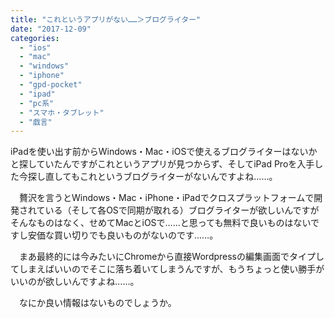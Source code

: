 ```yaml
---
title: "これというアプリがない……＞ブログライター"
date: "2017-12-09"
categories: 
  - "ios"
  - "mac"
  - "windows"
  - "iphone"
  - "gpd-pocket"
  - "ipad"
  - "pc系"
  - "スマホ・タブレット"
  - "戯言"
---
```


iPadを使い出す前からWindows・Mac・iOSで使えるブログライターはないかと探していたんですがこれというアプリが見つからず、そしてiPad Proを入手した今探し直してもこれというブログライターがないんですよね……。

　贅沢を言うとWindows・Mac・iPhone・iPadでクロスプラットフォームで開発されている（そして各OSで同期が取れる）ブログライターが欲しいんですがそんなものはなく、せめてMacとiOSで……と思っても無料で良いものはないですし安価な買い切りでも良いものがないのです……。

　まあ最終的には今みたいにChromeから直接Wordpressの編集画面でタイプしてしまえばいいのでそこに落ち着いてしまうんですが、もうちょっと使い勝手がいいのが欲しいんですよね……。

　なにか良い情報はないものでしょうか。
